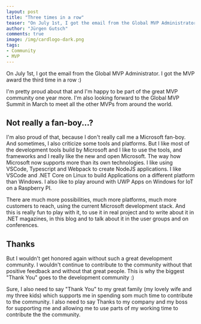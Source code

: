 ```yaml
---
layout: post
title: "Three times in a row"
teaser: "On July 1st, I got the email from the Global MVP Administrator. I got the MVP award the third time in a row :) I'm pretty proud about that and I'm happy to be part of the great MVP community one year more. I'm also looking forward to the Global MVP Summit in March to meet all the other MVPs from around the world."
author: "Jürgen Gutsch"
comments: true
image: /img/cardlogo-dark.png
tags: 
- Community
- MVP
---
```


On July 1st, I got the email from the Global MVP Administrator. I got the MVP award the third time in a row :)

I'm pretty proud about that and I'm happy to be part of the great MVP community one year more. I'm also looking forward to the Global MVP Summit in March to meet all the other MVPs from around the world.

## Not really a fan-boy...?

I'm also proud of that, because I don't really call me a Microsoft fan-boy. And sometimes, I also criticize some tools and platforms. But I like most of the development tools build by Microsoft and I like to use the tools, and frameworks and I really like the new and open Microsoft. The way how Microsoft now supports more than its own technologies. I like using VSCode, Typescript and Webpack to create NodeJS applications. I like VSCode and .NET Core on Linux to build Applications on a different platform than Windows. I also like to play around with UWP Apps on Windows for IoT on a Raspberry PI.

There are much more possibilities, much more platforms, much more customers to reach, using the current Microsoft development stack. And this is really fun to play with it, to use it in real project and to write about it in .NET magazines, in this blog and to talk about it in the user groups and on conferences.

## Thanks

But I wouldn't get honored again without such a great development community. I wouldn't continue to contribute to the community without that positive feedback and without that great people. This is why the biggest "Thank You" goes to the development community :)

Sure, I also need to say "Thank You" to my great family (my lovely wife and my three kids) which supports me in spending som much time to contribute to the community. I also need to say Thanks to my company and my boss for supporting me and allowing me to use parts of my working time to contribute the the community.





